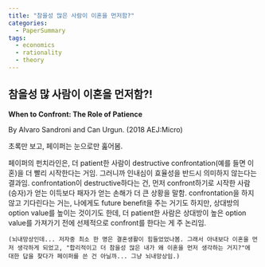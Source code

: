 ```yaml
---
title: "참을성 많은 사람이 이혼을 먼저함?"
categories:
  - PaperSummary
tags:
  - economics
  - rationality
  - theory
---
```


## 참을성 많 사람이 이혼을 먼저함?!

**When to Confront: The Role of Patience** <!--(https://www.aeaweb.org/articles?id=10.1257/mic.20150309)-->

By Alvaro Sandroni and Can Urgun. (2018 AEJ:Micro)

<!--
> This paper examines the effects of patience on ordinary conflicts such as divorce, price wars and commercial litigation. Players optimally decide when, if ever, to start a destructive confrontation. In the unique equilibrium, there is a tight connection between patience, aggressiveness and strength. In particular patience may lead to immediate confrontation (the most inefficient outcome). This inefficiency is caused by preemptive moves that deny option values to the opponent.
-->

초록만 보고, 페이퍼는 눈으로만 훒어봄.

페이퍼의 펀치라인은, 더 patient한 사람이 destructive confrontation(예를 들면 이혼)을 더 빨리 시작한다는 거임. 그러니까 인내심이 효율성을 반드시 의미하지 않는다는 결과임. confrontation이 destructive하다는 건, 먼저 confront하기로 시작한 사람(승자)가 얻는 이득보다 패자가 얻는 손해가 더 큰 상황을 말함. confrontation을 하지 않고 기다린다는 거는, 나에게도 future benefit을 주는 거기도 하지만, 상대방의 option value를 높이는 것이기도 한데, 더 patient한 사람은 상대방이 높은 option value를 가져가기 전에 선제적으로 confront를 한다는 게 주 논리임.

`(뇌내망상인데... 저자중 최소 한 명은 결혼생활이 힘들었었나봄. 그래서 아내보다 이혼을 먼저 생각하게 되었고, "합리적이고 더 참을성 많은 내가 왜 이혼을 먼저 생각하는 거지?"에 대한 답을 찾다가 페이퍼를 쓴 건 아닐까... 그냥 뇌내망상임.)`

